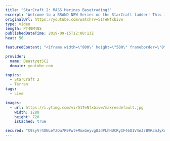 ```yaml
---
title: "StarCraft 2: MASS Marines Basetrading!"
excerpt: "Welcome to a BRAND NEW Series on the StarCraft ladder! This is the \"Mass Marines to Grandmaster\" challenge, where the only attacking unit that I'm allowed to make is Marines - and that's it! I am allowed to make Medivacs just so that the gaemplay is not too monotonous, but I believe I could even make"
originalUrl: https://youtube.com/watch?v=51TeNfxbivw
type: video
length: PT49M48S
publishedDateTime: 2019-09-15T12:08:13Z
heat: 56

featuredContent: "<iframe width=\"800\" height=\"500\" frameborder=\"0\" src=\"https://www.youtube.com/embed/51TeNfxbivw\" allow=\"accelerometer; autoplay; encrypted-media; gyroscope; picture-in-picture\" allowfullscreen></iframe>"

provider:
  name: BeastyqtSC2
  domain: youtube.com

topics:
  - StarCraft 2
  - Terran
tags:
  - Live

images:
  - url: https://i.ytimg.com/vi/51TeNfxbivw/maxresdefault.jpg
    width: 1280
    height: 720
    isCached: true

secured: "C9syVr4ONLeYZOu7R9Pwt+MmxGeyvg83dPLhHUCRyIF46Q1V4eJ7BVR3mJyXuZ2v2mI0Exm1DfftsG6PMifKcP+Y/Vyeqb09FyzDt+373BYkqXzQzMaC1ULA/NuTnpUdgoENNBVJ+bXXDItll0fVRzYhegfouQE7axlvVi8nqCoDpSJGD6vIrQmTWOW2cwSU7iEEeYdjyip1GmW7SAgqSiGttWxTPSbbFjdRikv0pktBZ0dJX9Baz8NZ7lGTZkC6AKuJBV2MJftmdL2ADYGe/FOBhrVLJW7bGnL5IAXOh0xHv7YAf+LZGzhbqmwIiPr00OlIJ8fThHem8eqwR5sec8eSewNwDA3XAB8ZdeZ3W/EoH/xbl/bqmdhUzPPYHzZH1sFYA1Xs73YEKaOV+L9Eqv0gTlv1Ot9pEHiTwbP86Ps=;wTEoi/cANQhrOh34MQqcWg=="
---
```


